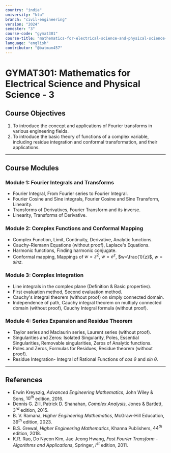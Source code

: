 ```yaml
---
country: "india"
university: "ktu"
branch: "civil-engineering"
version: "2024"
semester: "3"
course-code: "gymat301"
course-title: "mathematics-for-electrical-science-and-physical-science-3"
language: "english"
contributor: "@batman457"
---
```


# GYMAT301: Mathematics for Electrical Science and Physical Science - 3

## Course Objectives
1. To introduce the concept and applications of Fourier transforms in various engineering fields.
2. To introduce the basic theory of functions of a complex variable, including residue integration and conformal transformation, and their applications.

---

## Course Modules

### Module 1: Fourier Integrals and Transforms
- Fourier Integral, From Fourier series to Fourier Integral.
- Fourier Cosine and Sine integrals, Fourier Cosine and Sine Transform, Linearity.
- Transforms of Derivatives, Fourier Transform and its inverse.
- Linearity, Transforms of Derivative.

### Module 2: Complex Functions and Conformal Mapping
- Complex Function, Limit, Continuity, Derivative, Analytic functions.
- Cauchy-Riemann Equations (without proof), Laplace's Equations.
- Harmonic functions, Finding harmonic conjugate.
- Conformal mapping, Mappings of $w=z^{2}$, $w=e^{z}$, $w=\frac{1}{z}$, $w=sinz$.

### Module 3: Complex Integration
- Line integrals in the complex plane (Definition & Basic properties).
- First evaluation method, Second evaluation method.
- Cauchy's integral theorem (without proof) on simply connected domain.
- Independence of path, Cauchy integral theorem on multiply connected domain (without proof), Cauchy Integral formula (without proof).

### Module 4: Series Expansion and Residue Theorem
- Taylor series and Maclaurin series, Laurent series (without proof).
- Singularities and Zeros: Isolated Singularity, Poles, Essential Singularities, Removable singularities, Zeros of Analytic functions.
- Poles and Zeros, Formulas for Residues, Residue theorem (without proof).
- Residue Integration- Integral of Rational Functions of $cos~\theta$ and $sin~\theta$.

---

## References

- Erwin Kreyszig, *Advanced Engineering Mathematics*, John Wiley & Sons, $10^{th}$ edition, 2016.
- Dennis G. Zill, Patrick D. Shanahan, *Complex Analysis*, Jones & Bartlett, $3^{rd}$ edition, 2015.
- B. V. Ramana, *Higher Engineering Mathematics*, McGraw-Hill Education, $39^{th}$ edition, 2023.
- B.S. Grewal, *Higher Engineering Mathematics*, Khanna Publishers, $44^{th}$ edition, 2018.
- K.R. Rao, Do Nyeon Kim, Jae Jeong Hwang, *Fast Fourier Transform - Algorithms and Applications*, Springer, $I^{st}$ edition, 2011.
